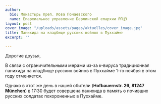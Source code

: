 ```yaml
---
author:
  bio: Монастырь преп. Иова Почаевского
  name: Епархиальное управление Берлинской епархии РПЦЗ
layout: post
cover_image: "/uploads/assets/pages/aktuelles/cover_image.jpg"
title: Панихида на кладбище русских войнов в Пуххайме
excerpt: ''

---
```

Дорогие друзья,

В связи с ограничительными мерами из-за к-вируса традиционная панихида на кладбище русских войнов в Пуххайме 1-го ноября в этом году отменяется.

Однако в этот же день в нашей обители (**Hofbauernstr. 26, 81247 München**) в 17:30 будет совершена панихида в память о почивших русских солдатах похороненных в Пуххайме.